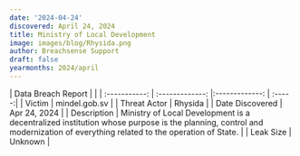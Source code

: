 ```yaml
---
date: '2024-04-24'
discovered: April 24, 2024
title: Ministry of Local Development
image: images/blog/Rhysida.png
author: Breachsense Support
draft: false
yearmonths: 2024/april
---
```


| Data Breach Report           |              | 
| :-----------: | :-------------:     |:-------------:    | :-----:|
| Victim      | mindel.gob.sv      | 
| Threat Actor      | Rhysida      | 
| Date Discovered      | Apr 24, 2024      | 
| Description      | Ministry of Local Development is a decentralized institution whose purpose is the planning, control and modernization of everything related to the operation of State.      | 
| Leak Size      | Unknown      | 
